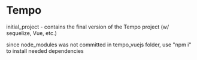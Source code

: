 # Tempo
         
initial_project - contains the final version of the Tempo project (w/ sequelize, Vue, etc.)

since node_modules was not committed in tempo_vuejs folder, use "npm i" to install needed dependencies
